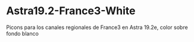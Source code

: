 # Astra19.2-France3-White
Picons para los canales regionales de France3 en Astra 19.2e, color sobre fondo blanco
